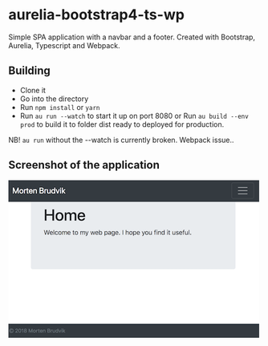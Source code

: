 # aurelia-bootstrap4-ts-wp
Simple SPA application with a navbar and a footer. Created with Bootstrap, Aurelia, Typescript and Webpack.

## Building

* Clone it
* Go into the directory
* Run `npm install` or `yarn`
* Run `au run --watch` to start it up on port 8080 or Run `au build --env prod` to build it to folder dist ready to deployed for production.

NB! `au run` without the --watch is currently broken. Webpack issue..

## Screenshot of the application

![Screenshot](docs/screenshot.png?raw=true "Screenshot of the application")
